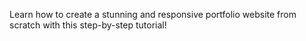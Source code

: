 Learn how to create a stunning and responsive portfolio website from scratch with this step-by-step tutorial!
